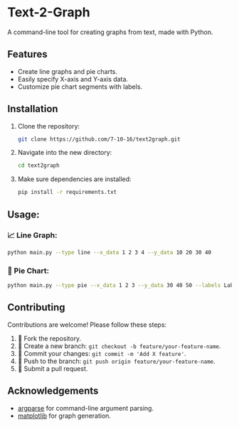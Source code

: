 # Text-2-Graph

A command-line tool for creating graphs from text, made with Python.

## Features

- Create line graphs and pie charts.
- Easily specify X-axis and Y-axis data.
- Customize pie chart segments with labels.

## Installation

1. Clone the repository:
   ```bash
   git clone https://github.com/7-10-16/text2graph.git
   ```

2. Navigate into the new directory:
   ```bash
   cd text2graph
   ```

3. Make sure dependencies are installed:
   ```bash
   pip install -r requirements.txt
   ```

## Usage:
### 📈 Line Graph:
  ```bash
  python main.py --type line --x_data 1 2 3 4 --y_data 10 20 30 40
```
### 🥧 Pie Chart:
```bash
python main.py --type pie --x_data 1 2 3 --y_data 30 40 50 --labels Label1 Label2 Label3
```

## Contributing

Contributions are welcome! Please follow these steps:

1. 🍴 Fork the repository.
2. 🌲 Create a new branch: `git checkout -b feature/your-feature-name`.
3. 💒 Commit your changes: `git commit -m 'Add X feature'`.
4. 🫸 Push to the branch: `git push origin feature/your-feature-name`.
5. 🙏 Submit a pull request.

## Acknowledgements

- [argparse](https://docs.python.org/3/library/argparse.html) for command-line argument parsing.
- [matplotlib](https://matplotlib.org/stable/gallery/index.html) for graph generation.



